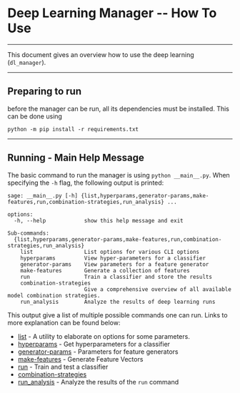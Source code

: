 # Deep Learning Manager -- How To Use 

---

This document gives an overview how to use the deep learning (`dl_manager`).

---

## Preparing to run 

before the manager can be run, all its dependencies must be installed.
This can be done using 

```shell 
python -m pip install -r requirements.txt
```

---

## Running - Main Help Message 

The basic command to run the manager is using `python __main__.py`. When specifying the 
`-h` flag, the following output is printed:

```
sage: __main__.py [-h] {list,hyperparams,generator-params,make-features,run,combination-strategies,run_analysis} ...

options:
  -h, --help            show this help message and exit

Sub-commands:
  {list,hyperparams,generator-params,make-features,run,combination-strategies,run_analysis}
    list                List options for various CLI options
    hyperparams         View hyper-parameters for a classifier
    generator-params    View parameters for a feature generator
    make-features       Generate a collection of features
    run                 Train a classifier and store the results
    combination-strategies
                        Give a comprehensive overview of all available model combination strategies.
    run_analysis        Analyze the results of deep learning runs
```

This output give a list of multiple possible commands one can run. 
Links to more explanation can be found below:

- [list](docs/list.md) - A utility to elaborate on options for some parameters.
- [hyperparams](docs/hyperparams.md) - Get hyperparameters for a classifier 
- [generator-params](docs/generator-param.md) - Parameters for feature generators 
- [make-features](docs/make-features.md) - Generate Feature Vectors 
- [run](docs/run.md) - Train and test a classifier
- [combination-strategies](docs/combination-strategies.md)
- [run_analysis](docs/analysis.md) - Analyze the results of the `run` command